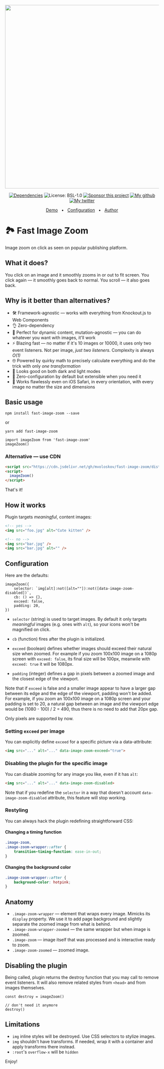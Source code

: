 <p align="center">
    <img width="600" alt="" src="https://user-images.githubusercontent.com/14220138/118895782-5b68ea00-b8f6-11eb-8019-1bc822562666.gif">
</p>
<p align="center">
    <a href="https://github.com/mvoloskov/fast-image-zoom/blob/master/package.json"><img src="https://img.shields.io/badge/dependencies-0-brightgreen" alt="Dependencies"></a>
    <img alt="License: BSL-1.0" src="https://img.shields.io/github/license/mvoloskov/fast-image-zoom?color=brightgreen">
    <a href="https://www.buymeacoffee.com/mvoloskov"><img alt="Sponsor this project" src="https://img.shields.io/badge/-sponsor-ffdd00?logo=buy-me-a-coffee&logoColor=black"></a>
    <a href="https://github.com/mvoloskov"><img alt="My github" src="https://img.shields.io/github/followers/mvoloskov?style=social"></a>
    <a href="https://twitter.com/intent/user?screen_name=mvoloskov"><img alt="My twitter" src="https://img.shields.io/twitter/follow/mvoloskov?style=social"></a>
</p>
<p align="center">
    <a href="https://miloslav.website/fast-image-zoom">Demo</a>
    &nbsp;&nbsp;&bull;&nbsp;&nbsp;
    <a href="#configuration">Configuration</a>
    &nbsp;&nbsp;&bull;&nbsp;&nbsp;
    <a href="https://miloslav.website">Author</a>
</p>


# 🏞 Fast Image Zoom

Image zoom on click as seen on popular publishing platform.

## What it does?

You click on an image and it smoothly zooms in or out to fit screen. You click again — it smoothly goes back to normal. You scroll — it also goes back.

## Why is it better than alternatives?

- 🛠 Framework-agnostic — works with everything from Knockout.js to Web Components
- 👌 Zero-dependency
- 🧬 Perfect for dynamic content, mutation-agnostic — you can do whatever you want with images, it'll work
- ⚡️ Blazing fast — no matter if it's 10 images or 10000, it uses only two event listeners. Not per image, *just two listeners*. Complexity is always *O(1)*
- 🤓 Powered by quirky math to precisely calculate everything and do the trick with only *one transformation*
- 🦋 Looks good on both dark and light modes
- 🍦 Zero-configuration by default but extensible when you need it
- 🗿 Works flawlessly even on iOS Safari, in every orientation, with every image no matter the size and dimensions

## Basic usage

```
npm install fast-image-zoom --save
```

or

```
yarn add fast-image-zoom
```

```JS
import imageZoom from 'fast-image-zoom'
imageZoom()
```

### Alternative — use CDN

```HTML
<script src="https://cdn.jsdelivr.net/gh/mvoloskov/fast-image-zoom/dist/fast-image-zoom.min.js"></script>
<script>
  imageZoom()
</script>
```

That's it!

## How it works

Plugin targets *meaningful*, content images:

```HTML
<!-- yes -->
<img src="foo.jpg" alt="Cute kitten" />

<!-- no -->
<img src="bar.jpg" />
<img src="bar.jpg" alt="" />
```

## Configuration

Here are the defaults:

```JS
imageZoom({
    selector: `img[alt]:not([alt=""]):not([data-image-zoom-disabled])`,
    cb: () => {},
    exceed: false,
    padding: 20,
})
```

- `selector` (string) is used to target images. By default it only targets *meaningful* images (e.g. ones with `alt`), so your icons won't be magnified on click.

- `cb` (function) fires after the plugin is initialized.

- `exceed` (boolean) defines whether images should exceed their natural size when zoomed. For example if you zoom 100x100 image on a 1080p screen with `exceed: false`, its final size will be 100px, meanwile with `exceed: true` it will be 1080px.

- `padding` (integer) defines a gap in pixels between a zoomed image and the closest edge of the viewport.

Note that if `exceed` is false and a smaller image appear to have a larger gap between its edge and the edge of the viewport, padding won't be added. For example, if you zoom an 100x100 image on a 1080p screen and your padding is set to 20, a natural gap between an image and the viewport edge would be (1080 - 100) / 2 = 490, thus there is no need to add that 20px gap.

Only pixels are supported by now.

### Setting `exceed` per image

You can explicitly define `exceed` for a specific picture via a data-attribute:

```HTML
<img src="..." alt="..." data-image-zoom-exceed="true">
```

### Disabling the plugin for the specific image

You can disable zooming for any image you like, even if it has `alt`:

```HTML
<img src="..." alt="..." data-image-zoom-disabled>
```

Note that if you redefine the `selector` in a way that doesn't account `data-image-zoom-disabled` attribute, this feature will stop working.

### Restyling

You can always hack the plugin redefining straightforward CSS:

#### Changing a timing function

```CSS
.image-zoom,
.image-zoom-wrapper::after {
    transition-timing-function: ease-in-out;
}
```

#### Changing the background color

```CSS
.image-zoom-wrapper::after {
    background-color: hotpink;
}
```

## Anatomy

- `.image-zoom-wrapper` — element that wraps every image. Mimicks its `display` property. We use it to add page background and slightly separate the zoomed image from what is behind.
- `.image-zoom-wrapper-zoomed` — the same wrapper but when image is zoomed.
- `.image-zoom` — image itself that was processed and is interactive ready to zoom.
- `.image-zoom-zoomed` — zoomed image.

## Disabling the plugin

Being called, plugin returns the destroy function that you may call to remove event listeners. It will also remove related styles from `<head>` and from images themselves.

```JS
const destroy = imageZoom()

// don't need it anymore
destroy()
```

## Limitations

- `img` inline styles will be destroyed. Use CSS selectors to stylize images.
- `img` shouldn't have transforms. If needed, wrap it with a container and apply transforms there instead.
- `:root`'s `overflow-x` will be `hidden`

Enjoy!
